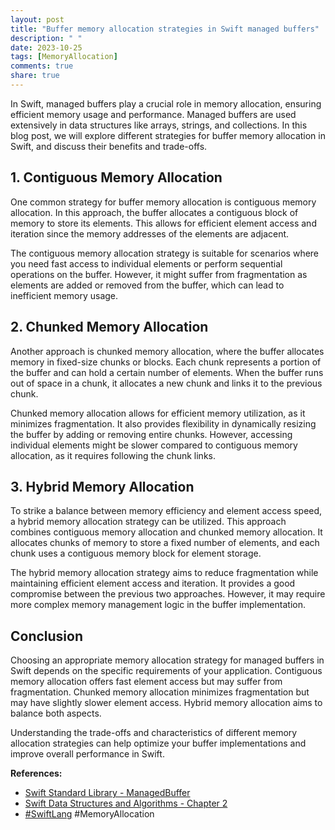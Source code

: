 ```yaml
---
layout: post
title: "Buffer memory allocation strategies in Swift managed buffers"
description: " "
date: 2023-10-25
tags: [MemoryAllocation]
comments: true
share: true
---
```


In Swift, managed buffers play a crucial role in memory allocation, ensuring efficient memory usage and performance. Managed buffers are used extensively in data structures like arrays, strings, and collections. In this blog post, we will explore different strategies for buffer memory allocation in Swift, and discuss their benefits and trade-offs.

## 1. Contiguous Memory Allocation

One common strategy for buffer memory allocation is contiguous memory allocation. In this approach, the buffer allocates a contiguous block of memory to store its elements. This allows for efficient element access and iteration since the memory addresses of the elements are adjacent.

The contiguous memory allocation strategy is suitable for scenarios where you need fast access to individual elements or perform sequential operations on the buffer. However, it might suffer from fragmentation as elements are added or removed from the buffer, which can lead to inefficient memory usage.

## 2. Chunked Memory Allocation

Another approach is chunked memory allocation, where the buffer allocates memory in fixed-size chunks or blocks. Each chunk represents a portion of the buffer and can hold a certain number of elements. When the buffer runs out of space in a chunk, it allocates a new chunk and links it to the previous chunk.

Chunked memory allocation allows for efficient memory utilization, as it minimizes fragmentation. It also provides flexibility in dynamically resizing the buffer by adding or removing entire chunks. However, accessing individual elements might be slower compared to contiguous memory allocation, as it requires following the chunk links.

## 3. Hybrid Memory Allocation

To strike a balance between memory efficiency and element access speed, a hybrid memory allocation strategy can be utilized. This approach combines contiguous memory allocation and chunked memory allocation. It allocates chunks of memory to store a fixed number of elements, and each chunk uses a contiguous memory block for element storage.

The hybrid memory allocation strategy aims to reduce fragmentation while maintaining efficient element access and iteration. It provides a good compromise between the previous two approaches. However, it may require more complex memory management logic in the buffer implementation.

## Conclusion

Choosing an appropriate memory allocation strategy for managed buffers in Swift depends on the specific requirements of your application. Contiguous memory allocation offers fast element access but may suffer from fragmentation. Chunked memory allocation minimizes fragmentation but may have slightly slower element access. Hybrid memory allocation aims to balance both aspects.

Understanding the trade-offs and characteristics of different memory allocation strategies can help optimize your buffer implementations and improve overall performance in Swift.

**References:**

- [Swift Standard Library - ManagedBuffer](https://developer.apple.com/documentation/swift/managedbuffer)
- [Swift Data Structures and Algorithms - Chapter 2](https://www.raywenderlich.com/books/data-structures-algorithms-in-swift/v2.2/chapters/2-overview-of-data-structures)
- [#SwiftLang](https://example.com/SwiftLang) #MemoryAllocation